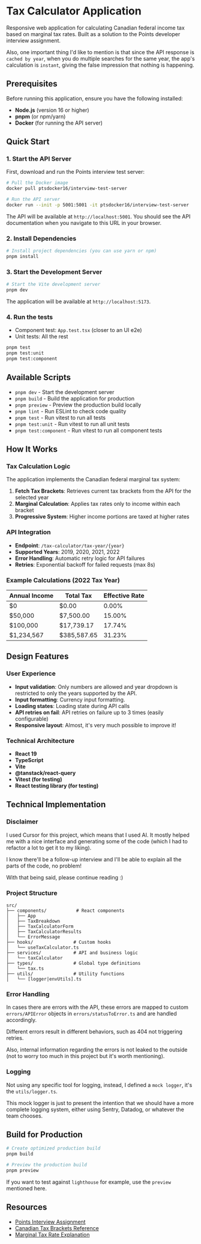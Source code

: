 # Tax Calculator Application

Responsive web application for calculating Canadian federal income tax based on marginal tax rates.
Built as a solution to the Points developer interview assignment.

Also, one important thing I'd like to mention is that since the API response is `cached by year`, when you do multiple searches for the same year, the app's calculation is `instant`, giving the false impression that nothing is happening.

## Prerequisites

Before running this application, ensure you have the following installed:

- **Node.js** (version 16 or higher)
- **pnpm** (or npm/yarn)
- **Docker** (for running the API server)

## Quick Start

### 1. Start the API Server

First, download and run the Points interview test server:

```bash
# Pull the Docker image
docker pull ptsdocker16/interview-test-server

# Run the API server
docker run --init -p 5001:5001 -it ptsdocker16/interview-test-server
```

The API will be available at `http://localhost:5001`. You should see the API documentation when you navigate to this URL in your browser.

### 2. Install Dependencies

```bash
# Install project dependencies (you can use yarn or npm)
pnpm install
```

### 3. Start the Development Server

```bash
# Start the Vite development server
pnpm dev
```

The application will be available at `http://localhost:5173`.

### 4. Run the tests

- Component test: `App.test.tsx` (closer to an UI e2e)
- Unit tests: All the rest

```bash
pnpm test
pnpm test:unit
pnpm test:component
```

## Available Scripts

- `pnpm dev` - Start the development server
- `pnpm build` - Build the application for production
- `pnpm preview` - Preview the production build locally
- `pnpm lint` - Run ESLint to check code quality
- `pnpm test` - Run vitest to run all tests
- `pnpm test:unit` - Run vitest to run all unit tests
- `pnpm test:component` - Run vitest to run all component tests

## How It Works

### Tax Calculation Logic

The application implements the Canadian federal marginal tax system:

1. **Fetch Tax Brackets**: Retrieves current tax brackets from the API for the selected year
2. **Marginal Calculation**: Applies tax rates only to income within each bracket
3. **Progressive System**: Higher income portions are taxed at higher rates

### API Integration

- **Endpoint**: `/tax-calculator/tax-year/{year}`
- **Supported Years**: 2019, 2020, 2021, 2022
- **Error Handling**: Automatic retry logic for API failures
- **Retries**: Exponential backoff for failed requests (max 8s)

### Example Calculations (2022 Tax Year)

| Annual Income | Total Tax   | Effective Rate |
| ------------- | ----------- | -------------- |
| $0            | $0.00       | 0.00%          |
| $50,000       | $7,500.00   | 15.00%         |
| $100,000      | $17,739.17  | 17.74%         |
| $1,234,567    | $385,587.65 | 31.23%         |

## Design Features

### User Experience

- **Input validation**: Only numbers are allowed and year dropdown is restricted to only the years supported by the API.
- **Input formatting**: Currency input formatting.
- **Loading states**: Loading state during API calls
- **API retries on fail**: API retries on failure up to 3 times (easily configurable)
- **Responsive layout**: Almost, it's very much possible to improve it!

### Technical Architecture

- **React 19**
- **TypeScript**
- **Vite**
- **@tanstack/react-query**
- **Vitest (for testing)**
- **React testing library (for testing)**

## Technical Implementation

### Disclaimer

I used Cursor for this project, which means that I used AI. It mostly helped me with a nice interface and generating some of the code (which I had to refactor a lot to get it to my liking).

I know there'll be a follow-up interview and I'll be able to explain all the parts of the code, no problem!

With that being said, please continue reading :)

### Project Structure

```
src/
├── components/           # React components
│   ├── App
│   ├── TaxBreakdown
│   ├── TaxCalculatorForm
│   ├── TaxCalculatorResults
│   └── ErrorMessage
├── hooks/               # Custom hooks
│   └── useTaxCalculator.ts
├── services/            # API and business logic
│   └── taxCalculator
├── types/               # Global type definitions
│   └── tax.ts
├── utils/               # Utility functions
│   └── [logger|envUtils].ts
```

### Error Handling

In cases there are errors with the API, these errors are mapped to custom `errors/APIError` objects in `errors/statusToError.ts` and are handled accordingly.

Different errors result in different behaviors, such as 404 not triggering retries.

Also, internal information regarding the errors is not leaked to the outside (not to worry too much in this project but it's worth mentioning).

### Logging

Not using any specific tool for logging, instead, I defined a `mock logger`, it's the `utils/logger.ts`.

This mock logger is just to present the intention that we should have a more complete logging system, either using Sentry, Datadog, or whatever the team chooses.

## Build for Production

```bash
# Create optimized production build
pnpm build

# Preview the production build
pnpm preview
```

If you want to test against `lighthouse` for example, use the `preview` mentioned here.

## Resources

- [Points Interview Assignment](https://github.com/Points/interview-test-server)
- [Canadian Tax Brackets Reference](https://www.canada.ca/en/revenue-agency/services/tax/individuals/frequently-asked-questions-individuals/canadian-income-tax-rates-individuals-current-previous-years.html)
- [Marginal Tax Rate Explanation](https://en.wikipedia.org/wiki/Tax_bracket)
